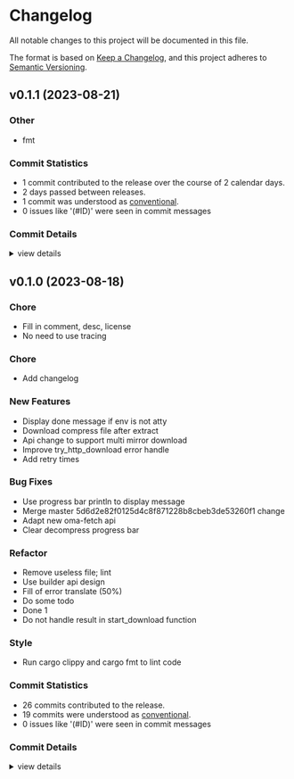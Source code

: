 # Changelog

All notable changes to this project will be documented in this file.

The format is based on [Keep a Changelog](https://keepachangelog.com/en/1.0.0/),
and this project adheres to [Semantic Versioning](https://semver.org/spec/v2.0.0.html).

## v0.1.1 (2023-08-21)

### Other

 - <csr-id-42a30f3c99799b933d4ae663c543376d9644c634/> fmt

### Commit Statistics

<csr-read-only-do-not-edit/>

 - 1 commit contributed to the release over the course of 2 calendar days.
 - 2 days passed between releases.
 - 1 commit was understood as [conventional](https://www.conventionalcommits.org).
 - 0 issues like '(#ID)' were seen in commit messages

### Commit Details

<csr-read-only-do-not-edit/>

<details><summary>view details</summary>

 * **Uncategorized**
    - Fmt ([`42a30f3`](https://github.com/AOSC-Dev/oma/commit/42a30f3c99799b933d4ae663c543376d9644c634))
</details>

## v0.1.0 (2023-08-18)

<csr-id-063342819b6d1350c06f268f90c04e125096aee4/>
<csr-id-fa15124038b9eaf8234766b33a98297c62d5b001/>
<csr-id-bbe38a4fafc8c87a602f78175ae02d3edb60c794/>
<csr-id-a6e9e31fd80bdce5faea0162d3b7b47379dff987/>
<csr-id-718d2ebf3b11fe3e7859d55f0e6b08346a8e6b5f/>
<csr-id-31d6abe71e498a660b191542b120b44d98d34d2c/>
<csr-id-3ef5ec5a6832a01f4ce85b40f754efd4bcc55514/>
<csr-id-b84f130fad9fed69f9ca66a283c4a99db558b5fd/>
<csr-id-bb833287d6d439c622e737148d609c1b848e5efa/>
<csr-id-653fb5a711e50c1d686dfc82ed99cbe5508bf03e/>

### Chore

 - <csr-id-063342819b6d1350c06f268f90c04e125096aee4/> Fill in comment, desc, license
 - <csr-id-fa15124038b9eaf8234766b33a98297c62d5b001/> No need to use tracing

### Chore

 - <csr-id-653fb5a711e50c1d686dfc82ed99cbe5508bf03e/> Add changelog

### New Features

 - <csr-id-44e6cdd45bdc46a9e28cb277456f8d9f602f5671/> Display done message if env is not atty
 - <csr-id-d0dfc7bdafa46443654c119bc0c774e3a0f9b387/> Download compress file after extract
 - <csr-id-b68f74f150559c020643e8ded32b1b03089c4bae/> Api change to support multi mirror download
 - <csr-id-33308c75c1070aaaefa6c92330a4bf56c89fe6ed/> Improve try_http_download error handle
 - <csr-id-924fc2bcf11e48f04776ce085237404480110f1f/> Add retry times

### Bug Fixes

 - <csr-id-4f5b4b641687620028a8574b829f1bbb1ecf1759/> Use progress bar println to display message
 - <csr-id-1df53643e761c81b14d3b265bbb992c5e175a239/> Merge master 5d6d2e82f0125d4c8f871228b8cbeb3de53260f1 change
 - <csr-id-b40fc7d2ec46274865adcd529f28a17ecd8f73e9/> Adapt new oma-fetch api
 - <csr-id-948b6d93cd92ea9b52b0bb00f302ce037c6bc4ae/> Clear decompress progress bar

### Refactor

 - <csr-id-bbe38a4fafc8c87a602f78175ae02d3edb60c794/> Remove useless file; lint
 - <csr-id-a6e9e31fd80bdce5faea0162d3b7b47379dff987/> Use builder api design
 - <csr-id-718d2ebf3b11fe3e7859d55f0e6b08346a8e6b5f/> Fill of error translate (50%)
 - <csr-id-31d6abe71e498a660b191542b120b44d98d34d2c/> Do some todo
 - <csr-id-3ef5ec5a6832a01f4ce85b40f754efd4bcc55514/> Done 1
 - <csr-id-b84f130fad9fed69f9ca66a283c4a99db558b5fd/> Do not handle result in start_download function

### Style

 - <csr-id-bb833287d6d439c622e737148d609c1b848e5efa/> Run cargo clippy and cargo fmt to lint code

### Commit Statistics

<csr-read-only-do-not-edit/>

 - 26 commits contributed to the release.
 - 19 commits were understood as [conventional](https://www.conventionalcommits.org).
 - 0 issues like '(#ID)' were seen in commit messages

### Commit Details

<csr-read-only-do-not-edit/>

<details><summary>view details</summary>

 * **Uncategorized**
    - Release oma-fetch v0.1.0 ([`aac4df6`](https://github.com/AOSC-Dev/oma/commit/aac4df6c53c9ebb0de1b695cda4bb9f0b6c1fb04))
    - Add changelog ([`653fb5a`](https://github.com/AOSC-Dev/oma/commit/653fb5a711e50c1d686dfc82ed99cbe5508bf03e))
    - Fill in comment, desc, license ([`0633428`](https://github.com/AOSC-Dev/oma/commit/063342819b6d1350c06f268f90c04e125096aee4))
    - Display done message if env is not atty ([`44e6cdd`](https://github.com/AOSC-Dev/oma/commit/44e6cdd45bdc46a9e28cb277456f8d9f602f5671))
    - Use progress bar println to display message ([`4f5b4b6`](https://github.com/AOSC-Dev/oma/commit/4f5b4b641687620028a8574b829f1bbb1ecf1759))
    - Remove useless file; lint ([`bbe38a4`](https://github.com/AOSC-Dev/oma/commit/bbe38a4fafc8c87a602f78175ae02d3edb60c794))
    - Download compress file after extract ([`d0dfc7b`](https://github.com/AOSC-Dev/oma/commit/d0dfc7bdafa46443654c119bc0c774e3a0f9b387))
    - Use builder api design ([`a6e9e31`](https://github.com/AOSC-Dev/oma/commit/a6e9e31fd80bdce5faea0162d3b7b47379dff987))
    - Fill of error translate (50%) ([`718d2eb`](https://github.com/AOSC-Dev/oma/commit/718d2ebf3b11fe3e7859d55f0e6b08346a8e6b5f))
    - Merge master 5d6d2e82f0125d4c8f871228b8cbeb3de53260f1 change ([`1df5364`](https://github.com/AOSC-Dev/oma/commit/1df53643e761c81b14d3b265bbb992c5e175a239))
    - Do some todo ([`31d6abe`](https://github.com/AOSC-Dev/oma/commit/31d6abe71e498a660b191542b120b44d98d34d2c))
    - Cargo fmt ([`75b6c86`](https://github.com/AOSC-Dev/oma/commit/75b6c866b398d90ee55655e29c436303673b8a52))
    - Fix cargo clippy ([`687af7c`](https://github.com/AOSC-Dev/oma/commit/687af7c78c4ec7f7454ef5dafc300568b0bee354))
    - No need to use tracing ([`fa15124`](https://github.com/AOSC-Dev/oma/commit/fa15124038b9eaf8234766b33a98297c62d5b001))
    - Adapt new oma-fetch api ([`b40fc7d`](https://github.com/AOSC-Dev/oma/commit/b40fc7d2ec46274865adcd529f28a17ecd8f73e9))
    - Api change to support multi mirror download ([`b68f74f`](https://github.com/AOSC-Dev/oma/commit/b68f74f150559c020643e8ded32b1b03089c4bae))
    - Improve try_http_download error handle ([`33308c7`](https://github.com/AOSC-Dev/oma/commit/33308c75c1070aaaefa6c92330a4bf56c89fe6ed))
    - Add retry times ([`924fc2b`](https://github.com/AOSC-Dev/oma/commit/924fc2bcf11e48f04776ce085237404480110f1f))
    - Run cargo clippy and cargo fmt to lint code ([`bb83328`](https://github.com/AOSC-Dev/oma/commit/bb833287d6d439c622e737148d609c1b848e5efa))
    - Clear decompress progress bar ([`948b6d9`](https://github.com/AOSC-Dev/oma/commit/948b6d93cd92ea9b52b0bb00f302ce037c6bc4ae))
    - Done 1 ([`3ef5ec5`](https://github.com/AOSC-Dev/oma/commit/3ef5ec5a6832a01f4ce85b40f754efd4bcc55514))
    - 6 ([`4b4d394`](https://github.com/AOSC-Dev/oma/commit/4b4d394642e2df41382b608ab4784793727a79bd))
    - Some changes(4) ([`51780a0`](https://github.com/AOSC-Dev/oma/commit/51780a08a9f9f3b3a62fc968e9897673bcd882a0))
    - Do not handle result in start_download function ([`b84f130`](https://github.com/AOSC-Dev/oma/commit/b84f130fad9fed69f9ca66a283c4a99db558b5fd))
    - Some change ([`4e2e98b`](https://github.com/AOSC-Dev/oma/commit/4e2e98b722c908078293a8d6553665ecb4614b41))
    - Oma-fetcher -> oma-fetch ([`2cc68ad`](https://github.com/AOSC-Dev/oma/commit/2cc68ade26e0882863fa0a1dde715ab3982cb222))
</details>

